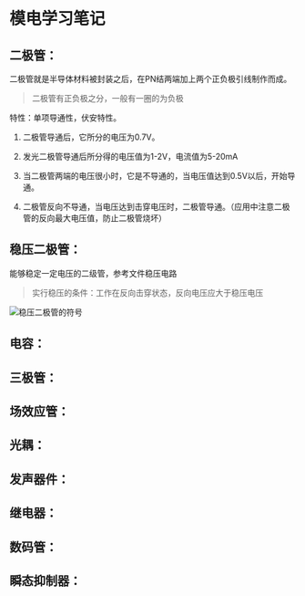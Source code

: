 # 模电学习笔记

## 二极管：

二极管就是半导体材料被封装之后，在PN结两端加上两个正负极引线制作而成。

> 二极管有正负极之分，一般有一圈的为负极

特性：单项导通性，伏安特性。

1. 二极管导通后，它所分的电压为0.7V。

2. 发光二极管导通后所分得的电压值为1-2V，电流值为5-20mA

3. 当二极管两端的电压很小时，它是不导通的，当电压值达到0.5V以后，开始导通。

4. 二极管反向不导通，当电压达到击穿电压时，二极管导通。（应用中注意二极管的反向最大电压值，防止二极管烧坏）

## 稳压二极管：

能够稳定一定电压的二级管，参考文件稳压电路

> 实行稳压的条件：工作在反向击穿状态，反向电压应大于稳压电压

![稳压二极管的符号](https://ss2.bdstatic.com/70cFvnSh_Q1YnxGkpoWK1HF6hhy/it/u=4250686940,416704618&fm=26&gp=0.jpg)



## 电容：



## 三极管：



## 场效应管：



## 光耦：



## 发声器件：



## 继电器：



## 数码管：



## 瞬态抑制器：



